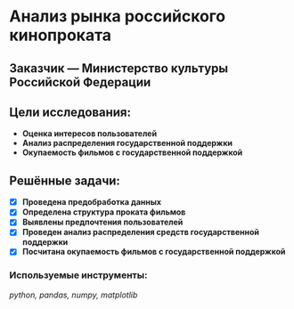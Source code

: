 # Анализ рынка российского кинопроката
## Заказчик — Министерство культуры Российской Федерации
## Цели исследования:
* **Оценка интересов пользователей**
* **Анализ распределения государственной поддержки**
* **Окупаемость фильмов с государственной поддержкой**
## Решённые задачи:
 - [x] **Проведена предобработка данных**
 - [x] **Определена структура проката фильмов**
 - [x] **Выявлены предпочтения пользователей**
 - [x] **Проведен анализ распределения средств государственной поддержки**
 - [x] **Посчитана окупаемость фильмов с государственной поддержкой**
### Используемые инструменты:
*python, pandas, numpy, matplotlib*

